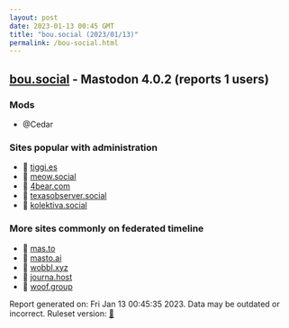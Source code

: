 ```yaml
---
layout: post
date: 2023-01-13 00:45 GMT
title: "bou.social (2023/01/13)"
permalink: /bou-social.html
---
```


## [bou.social](https://bou.social) - Mastodon 4.0.2 (reports 1 users)

### Mods
 * @Cedar

### Sites popular with administration

* 🐘 [tiggi.es](/tiggi-es.html)
* 🐘 [meow.social](/meow-social.html)
* 🐘 [4bear.com](/4bear-com.html)
* 🐘 [texasobserver.social](/texasobserver-social.html)
* 🐘 [kolektiva.social](/kolektiva-social.html)

### More sites commonly on federated timeline

* 🐘 [mas.to](/mas-to.html)
* 🐘 [masto.ai](/masto-ai.html)
* 🐘 [wobbl.xyz](/wobbl-xyz.html)
* 🐘 [journa.host](/journa-host.html)
* 🐘 [woof.group](/woof-group.html)

Report generated on: Fri Jan 13 00:45:35 2023. Data may be outdated or incorrect.
Ruleset version: [🧁](/version-cupcake)
